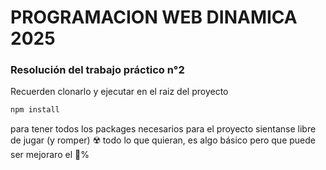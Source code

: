 # PROGRAMACION WEB DINAMICA 2025
### Resolución del trabajo práctico n°2

Recuerden clonarlo y ejecutar en el raiz del proyecto 
```bash
npm install
```
para tener todos los packages necesarios para el proyecto
sientanse libre de jugar (y romper) :radioactive: todo lo que quieran, es algo básico pero que puede ser mejoraro el 💯%